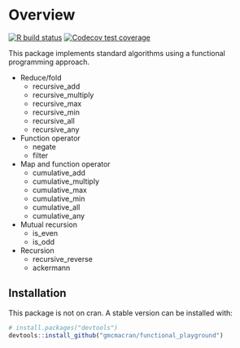 
<!-- README.md is generated from README.Rmd. Please edit that file -->

# Overview

<!-- badges: start -->

[![R build
status](https://github.com/gmcmacran/functional_playground/workflows/R-CMD-check/badge.svg)](https://github.com/gmcmacran/functional_playground/actions)
[![Codecov test
coverage](https://codecov.io/gh/gmcmacran/functional_playground/branch/main/graph/badge.svg)](https://codecov.io/gh/gmcmacran/functional_playground?branch=master)
<!-- badges: end -->

This package implements standard algorithms using a functional
programming approach.

-   Reduce/fold
    -   recursive_add
    -   recursive_multiply
    -   recursive_max
    -   recursive_min
    -   recursive_all
    -   recursive_any
-   Function operator
    -   negate
    -   filter
-   Map and function operator
    -   cumulative_add
    -   cumulative_multiply
    -   cumulative_max
    -   cumulative_min
    -   cumulative_all
    -   cumulative_any
-   Mutual recursion
    -   is_even
    -   is_odd
-   Recursion
    -   recursive_reverse
    -   ackermann

## Installation

This package is not on cran. A stable version can be installed with:

``` r
# install.packages("devtools")
devtools::install_github("gmcmacran/functional_playground")
```
